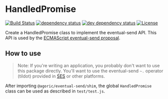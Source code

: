 # HandledPromise

[![Build Status][circleci-svg]][circleci-url]
[![dependency status][deps-svg]][deps-url]
[![dev dependency status][dev-deps-svg]][dev-deps-url]
[![License][license-image]][license-url]

Create a HandledPromise class to implement the eventual-send API.  This API is used by the [ECMAScript eventual-send proposal](https://github.com/tc39/proposal-eventual-send).

## How to use

> Note: If you're writing an application, you probably don't want to use this package directly. You'll want to use the eventual-send `~.` operator (tildot) provided in [SES](https://github.com/Agoric/SES) or other platforms.

After importing `@agoric/eventual-send/shim`, the global `HandledPromise` class can be used as described in `test/test.js`.

[circleci-svg]: https://circleci.com/gh/Agoric/eventual-send.svg?style=svg
[circleci-url]: https://circleci.com/gh/Agoric/eventual-send
[deps-svg]: https://david-dm.org/Agoric/eventual-send.svg
[deps-url]: https://david-dm.org/Agoric/eventual-send
[dev-deps-svg]: https://david-dm.org/Agoric/eventual-send/dev-status.svg
[dev-deps-url]: https://david-dm.org/Agoric/eventual-send?type=dev
[license-image]: https://img.shields.io/badge/License-Apache%202.0-blue.svg
[license-url]: LICENSE

